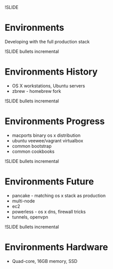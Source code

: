 !SLIDE 
# Environments #

Developing with the full production stack

!SLIDE bullets incremental
# Environments History #

* OS X workstations, Ubuntu servers
* zbrew - homebrew fork 

!SLIDE bullets incremental
# Environments Progress #

* macports binary os x distribution
* ubuntu veewee/vagrant virtualbox
* common bootstrap
* common cookbooks

!SLIDE bullets incremental
# Environments Future #

* pancake - matching os x stack as production
* multi-node
* ec2
* powerless - os x dns, firewall tricks
* tunnels, openvpn

!SLIDE bullets incremental
# Environments Hardware #

* Quad-core, 16GB memory, SSD

